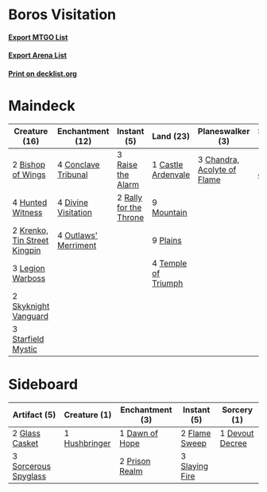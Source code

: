 # Boros Visitation

#### [Export MTGO List](../collection/Boros%20Visitation/Boros%20Visitation.txt)
#### [Export Arena List](../collection/Boros%20Visitation/Boros%20Visitation_arena.txt)
#### [Print on decklist.org](http://decklist.org/?deckmain=2%09Bishop%20of%20Wings%0A1%09Castle%20Ardenvale%0A3%09Chandra,%20Acolyte%20of%20Flame%0A4%09Conclave%20Tribunal%0A4%09Divine%20Visitation%0A1%09Finale%20of%20Glory%0A4%09Hunted%20Witness%0A2%09Krenko,%20Tin%20Street%20Kingpin%0A3%09Legion%20Warboss%0A9%09Mountain%0A4%09Outlaws'%20Merriment%0A9%09Plains%0A3%09Raise%20the%20Alarm%0A2%09Rally%20for%20the%20Throne%0A2%09Skyknight%20Vanguard%0A3%09Starfield%20Mystic%0A4%09Temple%20of%20Triumph&deckside=1%09Dawn%20of%20Hope%0A1%09Devout%20Decree%0A2%09Flame%20Sweep%0A2%09Glass%20Casket%0A1%09Hushbringer%0A2%09Prison%20Realm%0A3%09Slaying%20Fire%0A3%09Sorcerous%20Spyglass)
# Maindeck

|                                             Creature (16)                                             |                                       Enchantment (12)                                        |                                           Instant (5)                                           |                                          Land (23)                                           |                                           Planeswalker (3)                                           |                                        Sorcery (1)                                         |
|-------------------------------------------------------------------------------------------------------|-----------------------------------------------------------------------------------------------|-------------------------------------------------------------------------------------------------|----------------------------------------------------------------------------------------------|------------------------------------------------------------------------------------------------------|--------------------------------------------------------------------------------------------|
|2 [Bishop of Wings](http://gatherer.wizards.com/Pages/Card/Details.aspx?multiverseid=466762)           |4 [Conclave Tribunal](http://gatherer.wizards.com/Pages/Card/Details.aspx?multiverseid=452756) |3 [Raise the Alarm](http://gatherer.wizards.com/Pages/Card/Details.aspx?multiverseid=416853)     |1 [Castle Ardenvale](http://gatherer.wizards.com/Pages/Card/Details.aspx?multiverseid=473200) |3 [Chandra, Acolyte of Flame](http://gatherer.wizards.com/Pages/Card/Details.aspx?multiverseid=466880)|1 [Finale of Glory](http://gatherer.wizards.com/Pages/Card/Details.aspx?multiverseid=460939)|
|4 [Hunted Witness](http://gatherer.wizards.com/Pages/Card/Details.aspx?multiverseid=452765)            |4 [Divine Visitation](http://gatherer.wizards.com/Pages/Card/Details.aspx?multiverseid=452760) |2 [Rally for the Throne](http://gatherer.wizards.com/Pages/Card/Details.aspx?multiverseid=472987)|9 [Mountain](http://gatherer.wizards.com/Pages/Card/Details.aspx?multiverseid=439859)         |                                                                                                      |                                                                                            |
|2 [Krenko, Tin Street Kingpin](http://gatherer.wizards.com/Pages/Card/Details.aspx?multiverseid=461064)|4 [Outlaws' Merriment](http://gatherer.wizards.com/Pages/Card/Details.aspx?multiverseid=473160)|                                                                                                 |9 [Plains](http://gatherer.wizards.com/Pages/Card/Details.aspx?multiverseid=439856)           |                                                                                                      |                                                                                            |
|3 [Legion Warboss](http://gatherer.wizards.com/Pages/Card/Details.aspx?multiverseid=452859)            |                                                                                               |                                                                                                 |4 [Temple of Triumph](http://gatherer.wizards.com/Pages/Card/Details.aspx?multiverseid=373560)|                                                                                                      |                                                                                            |
|2 [Skyknight Vanguard](http://gatherer.wizards.com/Pages/Card/Details.aspx?multiverseid=466972)        |                                                                                               |                                                                                                 |                                                                                              |                                                                                                      |                                                                                            |
|3 [Starfield Mystic](http://gatherer.wizards.com/Pages/Card/Details.aspx?multiverseid=466793)          |                                                                                               |                                                                                                 |                                                                                              |                                                                                                      |                                                                                            |


# Sideboard

|                                         Artifact (5)                                          |                                      Creature (1)                                      |                                     Enchantment (3)                                     |                                       Instant (5)                                       |                                       Sorcery (1)                                        |
|-----------------------------------------------------------------------------------------------|----------------------------------------------------------------------------------------|-----------------------------------------------------------------------------------------|-----------------------------------------------------------------------------------------|------------------------------------------------------------------------------------------|
|2 [Glass Casket](http://gatherer.wizards.com/Pages/Card/Details.aspx?multiverseid=472977)      |1 [Hushbringer](http://gatherer.wizards.com/Pages/Card/Details.aspx?multiverseid=472980)|1 [Dawn of Hope](http://gatherer.wizards.com/Pages/Card/Details.aspx?multiverseid=452758)|2 [Flame Sweep](http://gatherer.wizards.com/Pages/Card/Details.aspx?multiverseid=466893) |1 [Devout Decree](http://gatherer.wizards.com/Pages/Card/Details.aspx?multiverseid=466767)|
|3 [Sorcerous Spyglass](http://gatherer.wizards.com/Pages/Card/Details.aspx?multiverseid=435407)|                                                                                        |2 [Prison Realm](http://gatherer.wizards.com/Pages/Card/Details.aspx?multiverseid=460953)|3 [Slaying Fire](http://gatherer.wizards.com/Pages/Card/Details.aspx?multiverseid=473105)|                                                                                          |

